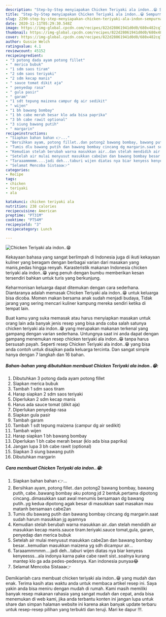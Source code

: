 ```yaml
---
description: "Step-by-Step menyiapakan Chicken Teriyaki ala indon..😁 Sempurna"
title: "Step-by-Step menyiapakan Chicken Teriyaki ala indon..😁 Sempurna"
slug: 2290-step-by-step-menyiapakan-chicken-teriyaki-ala-indon-sempurna
date: 2020-11-11T05:29:30.548Z
image: https://img-global.cpcdn.com/recipes/822d28061941d0d0/680x482cq70/chicken-teriyaki-ala-indon😁-foto-resep-utama.jpg
thumbnail: https://img-global.cpcdn.com/recipes/822d28061941d0d0/680x482cq70/chicken-teriyaki-ala-indon😁-foto-resep-utama.jpg
cover: https://img-global.cpcdn.com/recipes/822d28061941d0d0/680x482cq70/chicken-teriyaki-ala-indon😁-foto-resep-utama.jpg
author: Gussie Welch
ratingvalue: 4.1
reviewcount: 45152
recipeingredient:
- "3 potong dada ayam potong fillet"
- " merica bubuk"
- "1 sdm saos tiram"
- "2 sdm saos teriyaki"
- "2 sdm kecap manis"
- " sauce tomat dikit aja"
- " penyedap rasa"
- " gula pasir"
- " garam"
- "1 sdt tepung maizena campur dg air sedikit"
- " wijen"
- "1 bh bawang bombay"
- "1 bh cabe merah besar klo ada bisa paprika"
- "3 bh cabe rawit optional"
- "3 siung bawang putih"
- " margarin"
recipeinstructions:
- "Siapkan bahan bahan 👉..."
- "Bersihkan ayam, potong fillet..dan potong2 bawang bombay, bawang putih, cabe..bawang bombay aku potong jd 2 bentuk.pertama dipotong cincang..dimasukkan saat awal menumis bersamaan dg bawang putih..yg kedua dipotong agak besar di masukkan saat masakan mau matanh bersamaan cabe2an"
- "Tumis dlu bawang putih dan bawang bombay cincang dg margarin.saat sudah harum masukkan jg ayamnya"
- "Kemudian stelah berubah warna masukkan air..dan stelah mendidih air masukkan kecap manis.sauce tiram.teriyaki.sauce tomat,gula, garam, penyedap dan merica bubuk"
- "Setelah air mulai menyusut masukkan cabe2an dan bawang bombay besar...kemudian masukkan maizena yg sdh dicampur air..."
- "Taraaammmmm....jadi deh...taburi wijen diatas nya biar kenyess kenyeesss...ala indonya karna pake cabe rawit sist..soalnya kurang mantep klo ga ada pedes-pedesnya. Kan indonesia punyaa😂"
- "Selamat Mencoba Sistaaa👉"
categories:
- Recipe
tags:
- chicken
- teriyaki
- ala

katakunci: chicken teriyaki ala 
nutrition: 238 calories
recipecuisine: American
preptime: "PT31M"
cooktime: "PT54M"
recipeyield: "3"
recipecategory: Lunch

---
```



![Chicken Teriyaki ala indon..😁](https://img-global.cpcdn.com/recipes/822d28061941d0d0/680x482cq70/chicken-teriyaki-ala-indon😁-foto-resep-utama.jpg)

Kekayaan bahasa yang sangat berlimpah di Indonesia juga di ikuti kekayaan kuliner yang beragam dengan berbagai varian dari masakan yang manis,pedas hingga renyah. Karasteristik makanan Indonesia chicken teriyaki ala indon..😁 yang penuh dengan bumbu memberikan kesan tersendiri bahkan untuk turis yang berkunjung.


Keharmonisan keluarga dapat ditemukan dengan cara sederhana. Diantaranya adalah memasak Chicken Teriyaki ala indon..😁 untuk keluarga bisa dicoba. Momen makan bersama anak sudah menjadi budaya, Tidak jarang yang sering mencari kuliner kampung mereka sendiri ketika di tempat lain.



Buat kamu yang suka memasak atau harus menyiapkan masakan untuk orang lain ada banyak jenis resep yang bisa anda coba salah satunya chicken teriyaki ala indon..😁 yang merupakan makanan terkenal yang gampang dengan varian sederhana. Untungnya saat ini anda dapat dengan gampang menemukan resep chicken teriyaki ala indon..😁 tanpa harus bersusah payah.
Seperti resep Chicken Teriyaki ala indon..😁 yang bisa anda contoh untuk disajikan pada keluarga tercinta. Dan sangat simple hanya dengan 7 langkah dan 16 bahan.


<!--inarticleads1-->

##### Bahan-bahan yang dibutuhkan membuat Chicken Teriyaki ala indon..😁:

1. Dibutuhkan 3 potong dada ayam potong fillet
1. Siapkan  merica bubuk
1. Tambah 1 sdm saos tiram
1. Harap siapkan 2 sdm saos teriyaki
1. Diperlukan 2 sdm kecap manis
1. Harus ada  sauce tomat (dikit aja)
1. Diperlukan  penyedap rasa
1. Siapkan  gula pasir
1. Tambah  garam
1. Tambah 1 sdt tepung maizena (campur dg air sedikit)
1. Tambah  wijen
1. Harap siapkan 1 bh bawang bombay
1. Diperlukan 1 bh cabe merah besar (klo ada bisa paprika)
1. Jangan lupa 3 bh cabe rawit (optional)
1. Siapkan 3 siung bawang putih
1. Dibutuhkan  margarin




<!--inarticleads2-->

##### Cara membuat  Chicken Teriyaki ala indon..😁:

1. Siapkan bahan bahan 👉...
1. Bersihkan ayam, potong fillet..dan potong2 bawang bombay, bawang putih, cabe..bawang bombay aku potong jd 2 bentuk.pertama dipotong cincang..dimasukkan saat awal menumis bersamaan dg bawang putih..yg kedua dipotong agak besar di masukkan saat masakan mau matanh bersamaan cabe2an
1. Tumis dlu bawang putih dan bawang bombay cincang dg margarin.saat sudah harum masukkan jg ayamnya
1. Kemudian stelah berubah warna masukkan air..dan stelah mendidih air masukkan kecap manis.sauce tiram.teriyaki.sauce tomat,gula, garam, penyedap dan merica bubuk
1. Setelah air mulai menyusut masukkan cabe2an dan bawang bombay besar...kemudian masukkan maizena yg sdh dicampur air...
1. Taraaammmmm....jadi deh...taburi wijen diatas nya biar kenyess kenyeesss...ala indonya karna pake cabe rawit sist..soalnya kurang mantep klo ga ada pedes-pedesnya. Kan indonesia punyaa😂
1. Selamat Mencoba Sistaaa👉




Demikianlah cara membuat chicken teriyaki ala indon..😁 yang mudah dan enak. Terima kasih atas waktu anda untuk membaca artikel resep ini. Saya yakin anda bisa meniru dengan mudah di rumah. Kami masih memiliki banyak resep makanan rahasia yang sangat mudah dan cepat, anda bisa menemukan di web kami, jika anda terbantu konten ini jangan lupa untuk share dan simpan halaman website ini karena akan banyak update terbaru untuk resep-resep pilihan yang terbukti dan teruji. Mari ke dapur !!!. 
